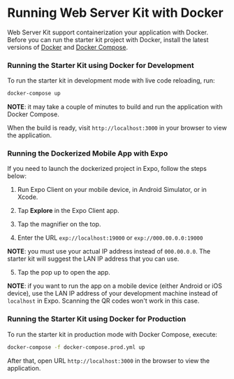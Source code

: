 # Running Web Server Kit with Docker

Web Server Kit support containerization your application with Docker. Before you can run the starter kit
project with Docker, install the latest versions of [Docker] and [Docker Compose].

### Running the Starter Kit using Docker for Development

To run the starter kit in development mode with live code reloading, run:

```bash
docker-compose up
```

**NOTE**: it may take a couple of minutes to build and run the application with Docker Compose.

When the build is ready, visit `http://localhost:3000` in your browser to view the application.

### Running the Dockerized Mobile App with Expo

If you need to launch the dockerized project in Expo, follow the steps below:

1. Run Expo Client on your mobile device, in Android Simulator, or in Xcode.

2. Tap **Explore** in the Expo Client app.

3. Tap the magnifier on the top.

4. Enter the URL `exp://localhost:19000` or `exp://000.00.0.0:19000`

**NOTE**: you must use your actual IP address instead of `000.00.0.0`. The starter kit will suggest the LAN IP address
that you can use.

5. Tap the pop up to open the app.

**NOTE**: if you want to run the app on a mobile device (either Android or iOS device), use the LAN IP address of your
development machine instead of `localhost` in Expo. Scanning the QR codes won't work in this case.

### Running the Starter Kit using Docker for Production

To run the starter kit in production mode with Docker Compose, execute:

```bash
docker-compose -f docker-compose.prod.yml up
```

After that, open URL `http://localhost:3000` in the browser to view the application.

[docker]: https://www.docker.com/
[docker compose]: https://docs.docker.com/compose/
